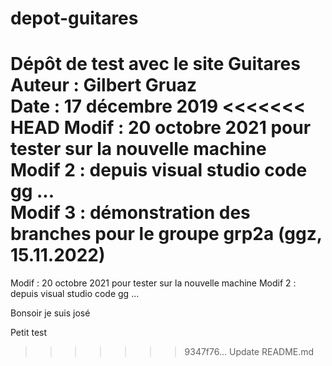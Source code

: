 # depot-guitares
Dépôt de test avec le site Guitares <br>
Auteur : Gilbert Gruaz <br>
Date : 17 décembre 2019
<<<<<<< HEAD
Modif : 20 octobre 2021 pour tester sur la nouvelle machine <br>
Modif 2 : depuis visual studio code gg ... <br>
Modif 3 : démonstration des branches pour le groupe grp2a (ggz, 15.11.2022)
=======
Modif : 20 octobre 2021 pour tester sur la nouvelle machine
Modif 2 : depuis visual studio code gg ...


Bonsoir je suis josé

Petit test
>>>>>>> 9347f76... Update README.md

